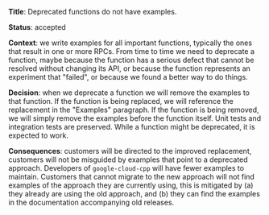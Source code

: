 **Title**: Deprecated functions do not have examples.

**Status**: accepted

**Context**: we write examples for all important functions, typically the ones
that result in one or more RPCs. From time to time we need to deprecate a
function, maybe because the function has a serious defect that cannot be
resolved without changing its API, or because the function represents an
experiment that "failed", or because we found a better way to do things.

**Decision**: when we deprecate a function we will remove the examples to that
function. If the function is being replaced, we will reference the replacement
in the "Examples" paragraph. If the function is being removed, we will simply
remove the examples before the function itself. Unit tests and integration
tests are preserved. While a function might be deprecated, it is expected to
work.

**Consequences**: customers will be directed to the improved replacement,
customers will not be misguided by examples that point to a deprecated approach.
Developers of `google-cloud-cpp` will have fewer examples to maintain. Customers
that cannot migrate to the new approach will not find examples of the approach
they are currently using, this is mitigated by (a) they already are using the
old approach, and (b) they can find the examples in the documentation
accompanying old releases.
